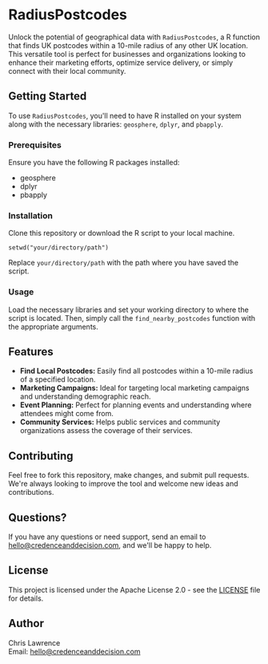 # RadiusPostcodes

Unlock the potential of geographical data with `RadiusPostcodes`, a R function that finds UK postcodes within a 10-mile radius of any other UK location. This versatile tool is perfect for businesses and organizations looking to enhance their marketing efforts, optimize service delivery, or simply connect with their local community.

## Getting Started

To use `RadiusPostcodes`, you'll need to have R installed on your system along with the necessary libraries: `geosphere`, `dplyr`, and `pbapply`.

### Prerequisites

Ensure you have the following R packages installed:

- geosphere
- dplyr
- pbapply


### Installation

Clone this repository or download the R script to your local machine.

`setwd("your/directory/path")`

Replace `your/directory/path` with the path where you have saved the script.

### Usage

Load the necessary libraries and set your working directory to where the script is located. Then, simply call the `find_nearby_postcodes` function with the appropriate arguments.



## Features

- **Find Local Postcodes:** Easily find all postcodes within a 10-mile radius of a specified location.
- **Marketing Campaigns:** Ideal for targeting local marketing campaigns and understanding demographic reach.
- **Event Planning:** Perfect for planning events and understanding where attendees might come from.
- **Community Services:** Helps public services and community organizations assess the coverage of their services.

## Contributing

Feel free to fork this repository, make changes, and submit pull requests. We're always looking to improve the tool and welcome new ideas and contributions.

## Questions?

If you have any questions or need support, send an email to [hello@credenceanddecision.com](mailto:hello@credenceanddecision.com), and we'll be happy to help.


## License
This project is licensed under the Apache License 2.0 - see the [LICENSE](LICENSE) file for details.

## Author
Chris Lawrence  
Email: [hello@credenceanddecision.com](mailto:hello@credenceanddecision.com)



